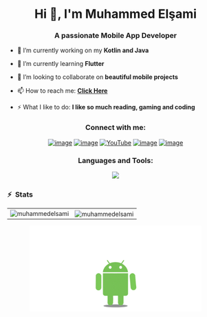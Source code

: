 <h1 align="center">Hi 👋, I'm Muhammed Elşami</h1>
<h3 align="center">A passionate Mobile App Developer</h3>

- 🔭 I’m currently working on my **Kotlin and Java**

- 🌱 I’m currently learning **Flutter**

- 👯 I’m looking to collaborate on **beautiful mobile projects**

- 📫 How to reach me: **[Click Here](https://www.muhammedelsami.com/)**

- ⚡ What I like to do: **I like so much reading, gaming and coding**

<h3 align="center">Connect with me:</h3>
<div align="center">
  
[![image](https://img.shields.io/badge/website-D14836?style=for-the-badge&logo=web&logoColor=white)](https://www.muhammedelsami.com/)
[![image](https://img.shields.io/badge/Instagram-E4405F?style=for-the-badge&logo=instagram&logoColor=white)](https://instagram.com/muhammed_elsami)
[![YouTube](https://img.shields.io/badge/YouTube-%23FF0000.svg?style=for-the-badge&logo=YouTube&logoColor=white)](https://www.youtube.com/channel/UComlhYSCEga40FwSv8MjVsw)
[![image](https://img.shields.io/badge/Gmail-D14836?style=for-the-badge&logo=gmail&logoColor=white)](mailto:muhammed97r@hotmail.com)
[![image](https://img.shields.io/badge/LinkedIn-0077B5?style=for-the-badge&logo=linkedin&logoColor=white)](https://www.linkedin.com/in/muhammed-el%C5%9Fami/)
</div>

<h3 align="center">Languages and Tools:</h3>

<p align="center">
  <a href="https://www.linkedin.com/in/muhammed-elsami/">
    <img src="https://skillicons.dev/icons?i=kotlin,java,androidstudio,sqlite,firebase,cpp,php,arduino,mysql,git,github" />
  </a>
</p>


### ⚡ &nbsp;Stats
<table>
<tr>
  <td>
<img align="left" src="https://github-readme-stats.vercel.app/api/top-langs?username=muhammedelsami&show_icons=true&locale=en&layout=compact" alt="muhammedelsami" /></td>
<td><img align="center" src="https://github-readme-stats.vercel.app/api?username=muhammedelsami&show_icons=true&locale=en" alt="muhammedelsami" /></td>
  </tr>
  </table>
  





<p align="center">
  <img width="400" height="200" src="https://github.com/muhammedelsami/muhammedelsami/raw/main/AndroidKotlin.webp" />
</p>


 
 
 
 
 
 
 
 
 
 
 
 
 
 
 
 
 
 
 
 
 
 
 
 
 
 
 
 
 
<!--




<p align="center">
  <img width="200" height="200" src="https://github.com/muhammedelsami/muhammedelsami/raw/main/36226-android-studio-new-logo.gif" />
</p>

![hippo](https://github.com/muhammedelsami/muhammedelsami/raw/main/36226-android-studio-new-logo.gif)

 <img src="https://github.com/muhammedelsami/muhammedelsami/raw/main/36226-android-studio-new-logo.gif"/>
 









<p align="center">
  <img width="400" height="200" src="https://github.com/omkar-tenkale/omkar-tenkale/raw/main/AndroidKotlin.webp" />
</p>


<p align="center"> 
  Visitor count<br>
  <img src="https://profile-counter.glitch.me/muhammedelsami/count.svg" />
</p>




### Hi there 👋

**muhammedelsami/muhammedelsami** is a ✨ _special_ ✨ repository because its `README.md` (this file) appears on your GitHub profile.

Here are some ideas to get you started:

- 🔭 I’m currently working on ...
- 🌱 I’m currently learning ...
- 👯 I’m looking to collaborate on ...
- 🤔 I’m looking for help with ...
- 💬 Ask me about ...
- 📫 How to reach me: ...
- 😄 Pronouns: ...
- ⚡ Fun fact: ...







 ### My latest projects

<a href="https://github.com/muhammedelsami/Car_Controller_Arduino">
  <img align="middle" src="https://github-readme-stats.vercel.app/api/pin/?username=muhammedelsami&repo=Car_Controller_Arduino" alt="codestats-profile-readme" />
</a>
<a href="https://github.com/muhammedelsami/BreakingBadProject">
  <img align="middle" src="https://github-readme-stats.vercel.app/api/pin/?username=muhammedelsami&repo=breakingBadApi" alt="Geometry-Dash-Menu-Music-Randomizer" />
</a> 
  
  
<h3 align="left">Connect with me:</h3>
<p align="left">
<a href="https://muhammedelsami.com/" target="_blank"><img alt="Portfolio" src="https://img.shields.io/badge/Portfolio%20-%23FF0000.svg?&style=flat&logo=Website&logoColor=white"/></a> &nbsp;
<a href="https://www.linkedin.com/in/muhammed-el%C5%9Fami/" target="_blank"><img alt="LinkedIn" src="https://img.shields.io/badge/linkedin%20-%230077B5.svg?&style=flat&logo=linkedin&logoColor=white"/></a> &nbsp;
<a href="mailto:muhammed97r@hotmail.com" target="_blank"><img alt="Gmail" src="https://img.shields.io/badge/Gmail-D14836?style=flat&logo=gmail&logoColor=white" /></a> &nbsp;
<a href="https://instagram.com/muhammed_elsami" target="_blank"><img src="https://img.shields.io/badge/-@muhammed_elsami-E4405F?style=flat&logo=Instagram&logoColor=white"/></a> &nbsp;
  

-->
